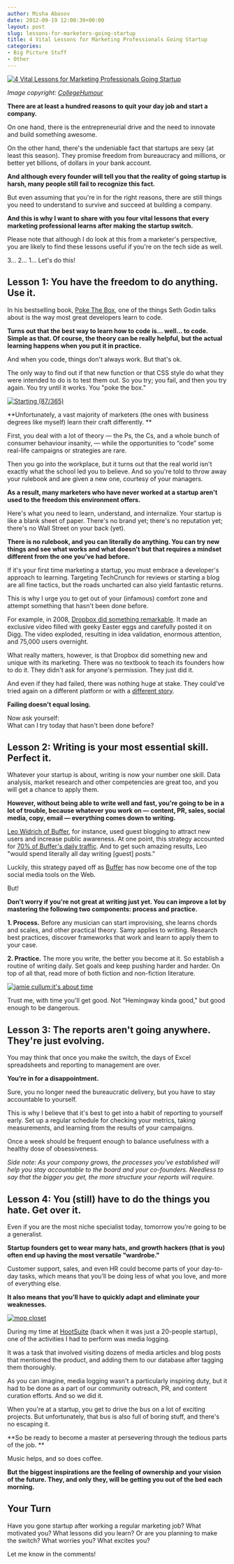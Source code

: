 ```yaml
---
author: Misha Abasov
date: 2012-09-19 12:00:39+00:00
layout: post
slug: lessons-for-marketers-going-startup
title: 4 Vital Lessons for Marketing Professionals Going Startup
categories:
- Big Picture Stuff
- Other
---
```


[![4 Vital Lessons for Marketing Professionals Going Startup](/wp-content/uploads/2012/09/goingstartup.png)](/2012/09/19/lessons-for-marketers-going-startup/)


_Image copyright: [CollegeHumour](//www.collegehumor.com/video/6507690/hardly-working-start-up-guys)_

**There are at least a hundred reasons to quit your day job and start a company.**

On one hand, there is the entrepreneurial drive and the need to innovate and build something awesome.

On the other hand, there's the undeniable fact that startups are sexy (at least this season). They promise freedom from bureaucracy and millions, or better yet billions, of dollars in your bank account.

**And although every founder will tell you that the reality of going startup is harsh, many people still fail to recognize this fact.**

But even assuming that you're in for the right reasons, there are still things you need to understand to survive and succeed at building a company.

**And this is why I want to share with you four vital lessons that every marketing professional learns after making the startup switch.**

Please note that although I do look at this from a marketer's perspective, you are likely to find these lessons useful if you're on the tech side as well.

3… 2… 1… Let's do this!

<!-- more -->

## Lesson 1: You have the freedom to do anything. Use it.

In his bestselling book, [Poke The Box](//www.amazon.ca/Poke-Box-Seth-Godin/dp/1936719002), one of the things Seth Godin talks about is the way most great developers learn to code.

**Turns out that the best way to learn how to code is... well... to code. Simple as that. Of course, the theory can be really helpful, but the actual learning happens when you put it in practice.**

And when you code, things don't always work. But that's ok.

The only way to find out if that new function or that CSS style do what they were intended to do is to test them out. So you try; you fail, and then you try again. You try until it works. You "poke the box."

[![Starting (87/365)](//farm6.staticflickr.com/5026/5569954545_c479d591f3_z.jpg)](//www.flickr.com/photos/8047705@N02/5569954545/)

**Unfortunately, a vast majority of marketers (the ones with business degrees like myself) learn their craft differently. **

First, you deal with a lot of theory — the Ps, the Cs, and a whole bunch of consumer behaviour insanity, — while the opportunities to “code” some real-life campaigns or strategies are rare.

Then you go into the workplace, but it turns out that the real world isn't exactly what the school led you to believe. And so you're told to throw away your rulebook and are given a new one, courtesy of your managers.

**As a result, many marketers who have never worked at a startup aren't used to the freedom this environment offers.**

Here's what you need to learn, understand, and internalize. Your startup is like a blank sheet of paper. There's no brand yet; there's no reputation yet; there's no Wall Street on your back (yet).

**There is no rulebook, and you can literally do anything. You can try new things and see what works and what doesn't but that requires a mindset different from the one you've had before.**

If it's your first time marketing a startup, you must embrace a developer's approach to learning. Targeting TechCrunch for reviews or starting a blog are all fine tactics, but the roads uncharted can also yield fantastic returns.

This is why I urge you to get out of your (infamous) comfort zone and attempt something that hasn't been done before.

For example, in 2008, [Dropbox did something remarkable](//techcrunch.com/2011/11/01/founder-storie-how-dropbox-got-its-first-10-million-users/). It made an exclusive video filled with geeky Easter eggs and carefully posted it on Digg. The video exploded, resulting in idea validation, enormous attention, and 75,000 users overnight.

What really matters, however, is that Dropbox did something new and unique with its marketing. There was no textbook to teach its founders how to do it. They didn't ask for anyone's permission. They just did it.

And even if they had failed, there was nothing huge at stake. They could've tried again on a different platform or with a [different story](/2012/08/28/startup-storytelling-mistakes/).

**Failing doesn't equal losing.**

<p>
    Now ask yourself:  <br>
    What can I try today that hasn't been done before?
</p>

## Lesson 2: Writing is your most essential skill. Perfect it.

Whatever your startup is about, writing is now your number one skill. Data analysis, market research and other competencies are great too, and you will get a chance to apply them.

**However, without being able to write well and fast, you're going to be in a lot of trouble, because whatever you work on — content, PR, sales, social media, copy, email — everything comes down to writing.**

[Leo Widrich of Buffer](//twitter.com/LeoWid), for instance, used guest blogging to attract new users and increase public awareness. At one point, this strategy accounted for [70% of Buffer's daily traffic](//successnexus.com/buffer-guest-blogging-interview-leo-widrich/). And to get such amazing results, Leo "would spend literally all day writing [guest] posts."

Luckily, this strategy payed off as [Buffer](//bufferapp.com) has now become one of the top social media tools on the Web.

But!

**Don't worry if you're not great at writing just yet. You can improve a lot by mastering the following two components: process and practice.**

**1. Process.** Before any musician can start improvising, she learns chords and scales, and other practical theory. Samy applies to writing. Research best practices, discover frameworks that work and learn to apply them to your case.

**2. Practice.** The more you write, the better you become at it. So establish a routine of writing daily. Set goals and keep pushing harder and harder. On top of all that, read more of both fiction and non-fiction literature.


[![jamie cullum:it's about time](//farm2.staticflickr.com/1010/758727959_beec60a15c_z.jpg)](//www.flickr.com/photos/visualpanic/758727959/)

Trust me, with time you'll get good. Not "Hemingway kinda good," but good enough to be dangerous.


## Lesson 3: The reports aren't going anywhere. They're just evolving.

You may think that once you make the switch, the days of Excel spreadsheets and reporting to management are over.

**You’re in for a disappointment.**

Sure, you no longer need the bureaucratic delivery, but you have to stay accountable to yourself.

This is why I believe that it's best to get into a habit of reporting to yourself early. Set up a regular schedule for checking your metrics, taking measurements, and learning from the results of your campaigns.

Once a week should be frequent enough to balance usefulness with a healthy dose of obsessiveness.

_Side note: As your company grows, the processes you've established will help you stay accountable to the board and your co-founders. Needless to say that the bigger you get, the more structure your reports will require._


## Lesson 4: You (still) have to do the things you hate. Get over it.

Even if you are the most niche specialist today, tomorrow you’re going to be a generalist.

**Startup founders get to wear many hats, and growth hackers (that is you) often end up having the most versatile "wardrobe."**

Customer support, sales, and even HR could become parts of your day-to-day tasks, which means that you’ll be doing less of what you love, and more of everything else.

**It also means that you’ll have to quickly adapt and eliminate your weaknesses.**

[![mop closet](//farm4.staticflickr.com/3062/2979169728_730927ae16_z.jpg)](//www.flickr.com/photos/booleansplit/2979169728/)

During my time at [HootSuite](//hootsuite.com) (back when it was just a 20-people startup), one of the activities I had to perform was media logging.

It was a task that involved visiting dozens of media articles and blog posts that mentioned the product, and adding them to our database after tagging them thoroughly.

As you can imagine, media logging wasn't a particularly inspiring duty, but it had to be done as a part of our community outreach, PR, and content curation efforts. And so we did it.

When you're at a startup, you get to drive the bus on a lot of exciting projects. But unfortunately, that bus is also full of boring stuff, and there's no escaping it.

**So be ready to become a master at persevering through the tedious parts of the job. **

Music helps, and so does coffee.

**But the biggest inspirations are the feeling of ownership and your vision of the future. They, and only they, will be getting you out of the bed each morning.**


## Your Turn

Have you gone startup after working a regular marketing job? What motivated you? What lessons did you learn? Or are you planning to make the switch? What worries you? What excites you?

Let me know in the comments!
